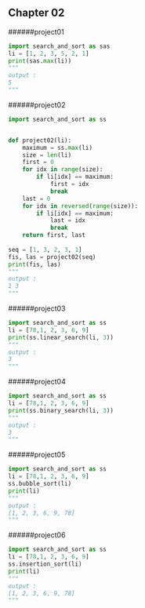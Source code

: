 Chapter 02
-----------------
######project01
```python
import search_and_sort as sas
li = [1, 2, 3, 5, 2, 1]
print(sas.max(li))
"""
output :
5
"""
```

######project02
```python
import search_and_sort as ss


def project02(li):
    maximum = ss.max(li)
    size = len(li)
    first = 0
    for idx in range(size):
        if li[idx] == maximum:
            first = idx
            break
    last = 0
    for idx in reversed(range(size)):
        if li[idx] == maximum:
            last = idx
            break
    return first, last
    
seq = [1, 3, 2, 3, 1]
fis, las = project02(seq)
print(fis, las)
"""
output :
1 3
"""
```

######project03
```python
import search_and_sort as ss
li = [78,1, 2, 3, 6, 9]
print(ss.linear_search(li, 3))
"""
output :
3
"""
```

######project04
```python
import search_and_sort as ss
li = [78,1, 2, 3, 6, 9]
print(ss.binary_search(li, 3))
"""
output :
3
"""
```

######project05
```python
import search_and_sort as ss
li = [78,1, 2, 3, 6, 9]
ss.bubble_sort(li)
print(li)
"""
output :
[1, 2, 3, 6, 9, 78]
"""
```

######project06
```python
import search_and_sort as ss
li = [78,1, 2, 3, 6, 9]
ss.insertion_sort(li)
print(li)
"""
output :
[1, 2, 3, 6, 9, 78]
"""
```
